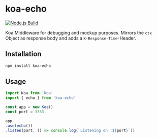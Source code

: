 # koa-echo
[![Node.js Build](https://github.com/lmzdev/koa-echo/actions/workflows/node.js.yml/badge.svg?branch=main)](https://github.com/lmzdev/koa-echo/actions/workflows/node.js.yml)

Koa Middleware for debugging and mockup purposes.
Mirrors the ```ctx``` Object as response body and adds a ```X-Response-Time```-Header.

## Installation
```sh
npm install koa-echo
```


## Usage
```ts
import Koa from 'koa'
import { echo } from 'koa-echo'

const app = new Koa()
const port = 3333

app
.use(echo())
.listen(port, () => console.log(`Listening on :${port}`))

```